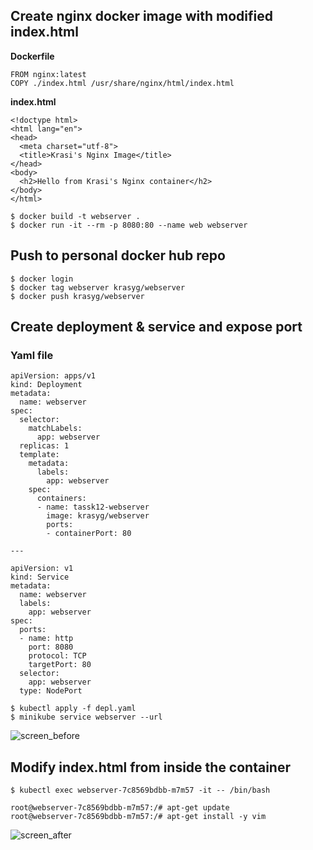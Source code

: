 ## Create nginx docker image with modified index.html

**Dockerfile**
```
FROM nginx:latest
COPY ./index.html /usr/share/nginx/html/index.html
```
**index.html**

```
<!doctype html>
<html lang="en">
<head>
  <meta charset="utf-8">
  <title>Krasi's Nginx Image</title>
</head>
<body>
  <h2>Hello from Krasi's Nginx container</h2>
</body>
</html>

$ docker build -t webserver .
$ docker run -it --rm -p 8080:80 --name web webserver

```
## Push to personal docker hub repo

```
$ docker login
$ docker tag webserver krasyg/webserver
$ docker push krasyg/webserver
```

## Create deployment & service and expose port 

### Yaml file

```
apiVersion: apps/v1
kind: Deployment
metadata:
  name: webserver
spec:
  selector:
    matchLabels:
      app: webserver
  replicas: 1
  template: 
    metadata:
      labels:
        app: webserver
    spec:
      containers:
      - name: tassk12-webserver 
        image: krasyg/webserver
        ports:
        - containerPort: 80

---

apiVersion: v1
kind: Service
metadata:
  name: webserver
  labels:
    app: webserver
spec:
  ports:
  - name: http
    port: 8080
    protocol: TCP
    targetPort: 80
  selector:    
    app: webserver
  type: NodePort
```

```
$ kubectl apply -f depl.yaml
$ minikube service webserver --url
```
![screen_before](https://user-images.githubusercontent.com/84388046/146354536-da374543-ec2a-4e9b-acd6-8cf0915b5614.jpg)


## Modify index.html from inside the container

```
$ kubectl exec webserver-7c8569bdbb-m7m57 -it -- /bin/bash

root@webserver-7c8569bdbb-m7m57:/# apt-get update
root@webserver-7c8569bdbb-m7m57:/# apt-get install -y vim
```
![screen_after](https://user-images.githubusercontent.com/84388046/146355155-4365e3db-4904-4756-824a-48dca004dd17.jpg)




